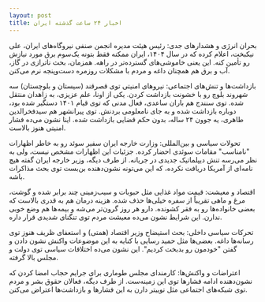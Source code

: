 ```yaml
---
layout: post
title: اخبار ۲۴ ساعت گذشته ایران
---
```


بحران انرژی و هشدارهای جدی:
رئیس هیئت مدیره انجمن صنفی نیروگاه‌های ایران، علی نیکبخت، اعلام کرده که در سال ۱۴۰۴، ایران ممکنه فقط بتونه یک‌سوم برق مورد نیازش رو تأمین کنه. این یعنی خاموشی‌های گسترده‌تر در راهه. همزمان، بحث ناترازی در گاز، آب و برق هم همچنان داغه و مردم با مشکلات روزمره دست‌وپنجه نرم می‌کنن.

بازداشت‌ها و تنش‌های اجتماعی:
نیروهای امنیتی توی قصرقند (سیستان و بلوچستان) سه شهروند بلوچ رو با خشونت بازداشت کردن. یکی از اونا، علم عزیزی، به زاهدان منتقل شده. توی سنندج هم باران ساعدی، فعال مدنی که توی قیام ۱۴۰۱ دستگیر شده بود، دوباره بازداشت شده و به جای نامعلومی بردنش. توی پیرانشهر هم سیدفخرالدین طاهری، یه جوون ۲۴ ساله، بدون حکم قضایی بازداشت شده. اینا نشون می‌ده فشار امنیتی هنوز بالاست.

تحولات سیاسی و بین‌المللی:
وزارت خارجه ایران سفیر سوئد رو به خاطر اظهارات "نامناسب" مقامات سوئدی احضار کرده. جزئیات این اظهارات مشخص نیست، ولی به نظر می‌رسه تنش دیپلماتیک جدیدی در جریانه. از طرف دیگه، وزیر خارجه ایران گفته هیچ نامه‌ای از آمریکا دریافت نکرده، که این می‌تونه نشون‌دهنده بن‌بست توی بحث مذاکرات باشه.

اقتصاد و معیشت:
قیمت مواد غذایی مثل حبوبات و سیب‌زمینی چند برابر شده و گوشت، مرغ و ماهی تقریباً از سفره خیلی‌ها حذف شده. هزینه درمان هم به قدری بالاست که بعضی خانواده‌ها رو به فقر کشونده. دارو هر روز گرون‌تر می‌شه و بیمه‌ها هم وضع خوبی ندارن. این شرایط نشون می‌ده معیشت مردم توی تنگنای شدیدی قرار داره.

تحرکات سیاسی داخلی:
بحث استیضاح وزیر اقتصاد (همتی) و استعفای ظریف هنوز توی رسانه‌ها داغه. بعضی‌ها مثل حمید رسایی با کنایه به این موضوعات واکنش نشون دادن و گفتن "خودمون رو بدبخت کردیم". این نشون می‌ده اختلافات سیاسی توی دولت و مجلس بالا گرفته.

اعتراضات و واکنش‌ها:
کارمندای مجلس طوماری برای جرایم حجاب امضا کردن که نشون‌دهنده ادامه فشارها توی این زمینه‌ست. از طرف دیگه، فعالان حقوق بشر و مردم توی شبکه‌های اجتماعی مثل توییتر دارن به این فشارها و بازداشت‌ها اعتراض می‌کنن.


